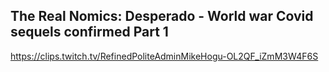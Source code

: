 ## The Real Nomics: Desperado - World war Covid sequels confirmed Part 1

<https://clips.twitch.tv/RefinedPoliteAdminMikeHogu-OL2QF_iZmM3W4F6S>
